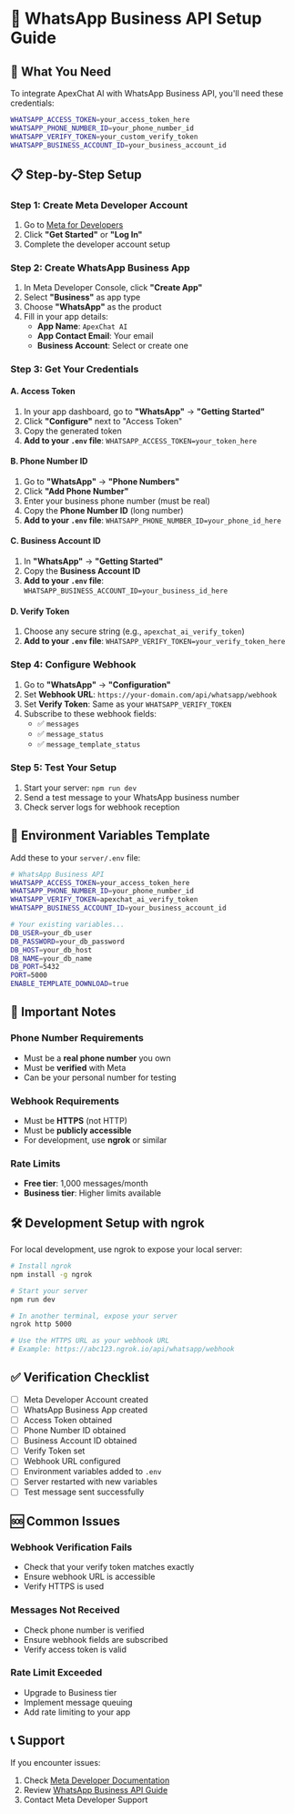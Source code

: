 # 📱 WhatsApp Business API Setup Guide

## 🎯 **What You Need**

To integrate ApexChat AI with WhatsApp Business API, you'll need these credentials:

```bash
WHATSAPP_ACCESS_TOKEN=your_access_token_here
WHATSAPP_PHONE_NUMBER_ID=your_phone_number_id
WHATSAPP_VERIFY_TOKEN=your_custom_verify_token
WHATSAPP_BUSINESS_ACCOUNT_ID=your_business_account_id
```

## 📋 **Step-by-Step Setup**

### **Step 1: Create Meta Developer Account**
1. Go to [Meta for Developers](https://developers.facebook.com/)
2. Click **"Get Started"** or **"Log In"**
3. Complete the developer account setup

### **Step 2: Create WhatsApp Business App**
1. In Meta Developer Console, click **"Create App"**
2. Select **"Business"** as app type
3. Choose **"WhatsApp"** as the product
4. Fill in your app details:
   - **App Name**: `ApexChat AI`
   - **App Contact Email**: Your email
   - **Business Account**: Select or create one

### **Step 3: Get Your Credentials**

#### **A. Access Token**
1. In your app dashboard, go to **"WhatsApp"** → **"Getting Started"**
2. Click **"Configure"** next to "Access Token"
3. Copy the generated token
4. **Add to your `.env` file**: `WHATSAPP_ACCESS_TOKEN=your_token_here`

#### **B. Phone Number ID**
1. Go to **"WhatsApp"** → **"Phone Numbers"**
2. Click **"Add Phone Number"**
3. Enter your business phone number (must be real)
4. Copy the **Phone Number ID** (long number)
5. **Add to your `.env` file**: `WHATSAPP_PHONE_NUMBER_ID=your_phone_id_here`

#### **C. Business Account ID**
1. In **"WhatsApp"** → **"Getting Started"**
2. Copy the **Business Account ID**
3. **Add to your `.env` file**: `WHATSAPP_BUSINESS_ACCOUNT_ID=your_business_id_here`

#### **D. Verify Token**
1. Choose any secure string (e.g., `apexchat_ai_verify_token`)
2. **Add to your `.env` file**: `WHATSAPP_VERIFY_TOKEN=your_verify_token_here`

### **Step 4: Configure Webhook**
1. Go to **"WhatsApp"** → **"Configuration"**
2. Set **Webhook URL**: `https://your-domain.com/api/whatsapp/webhook`
3. Set **Verify Token**: Same as your `WHATSAPP_VERIFY_TOKEN`
4. Subscribe to these webhook fields:
   - ✅ `messages`
   - ✅ `message_status`
   - ✅ `message_template_status`

### **Step 5: Test Your Setup**
1. Start your server: `npm run dev`
2. Send a test message to your WhatsApp business number
3. Check server logs for webhook reception

## 🔧 **Environment Variables Template**

Add these to your `server/.env` file:

```bash
# WhatsApp Business API
WHATSAPP_ACCESS_TOKEN=your_access_token_here
WHATSAPP_PHONE_NUMBER_ID=your_phone_number_id
WHATSAPP_VERIFY_TOKEN=apexchat_ai_verify_token
WHATSAPP_BUSINESS_ACCOUNT_ID=your_business_account_id

# Your existing variables...
DB_USER=your_db_user
DB_PASSWORD=your_db_password
DB_HOST=your_db_host
DB_NAME=your_db_name
DB_PORT=5432
PORT=5000
ENABLE_TEMPLATE_DOWNLOAD=true
```

## 🚨 **Important Notes**

### **Phone Number Requirements**
- Must be a **real phone number** you own
- Must be **verified** with Meta
- Can be your personal number for testing

### **Webhook Requirements**
- Must be **HTTPS** (not HTTP)
- Must be **publicly accessible**
- For development, use **ngrok** or similar

### **Rate Limits**
- **Free tier**: 1,000 messages/month
- **Business tier**: Higher limits available

## 🛠 **Development Setup with ngrok**

For local development, use ngrok to expose your local server:

```bash
# Install ngrok
npm install -g ngrok

# Start your server
npm run dev

# In another terminal, expose your server
ngrok http 5000

# Use the HTTPS URL as your webhook URL
# Example: https://abc123.ngrok.io/api/whatsapp/webhook
```

## ✅ **Verification Checklist**

- [ ] Meta Developer Account created
- [ ] WhatsApp Business App created
- [ ] Access Token obtained
- [ ] Phone Number ID obtained
- [ ] Business Account ID obtained
- [ ] Verify Token set
- [ ] Webhook URL configured
- [ ] Environment variables added to `.env`
- [ ] Server restarted with new variables
- [ ] Test message sent successfully

## 🆘 **Common Issues**

### **Webhook Verification Fails**
- Check that your verify token matches exactly
- Ensure webhook URL is accessible
- Verify HTTPS is used

### **Messages Not Received**
- Check phone number is verified
- Ensure webhook fields are subscribed
- Verify access token is valid

### **Rate Limit Exceeded**
- Upgrade to Business tier
- Implement message queuing
- Add rate limiting to your app

## 📞 **Support**

If you encounter issues:
1. Check [Meta Developer Documentation](https://developers.facebook.com/docs/whatsapp)
2. Review [WhatsApp Business API Guide](https://developers.facebook.com/docs/whatsapp/cloud-api)
3. Contact Meta Developer Support 